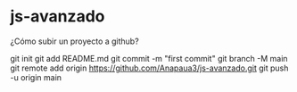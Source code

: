 # js-avanzado

¿Cómo subir un proyecto a github?

git init
git add README.md
git commit -m "first commit"
git branch -M main
git remote add origin https://github.com/Anapaua3/js-avanzado.git
git push -u origin main
